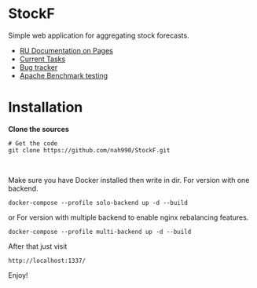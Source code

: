# StockF
Simple web application for aggregating stock forecasts.

* [RU Documentation on Pages](https://github.com/nah990/StockF/wiki/)
* [Current Tasks](https://github.com/nah990/StockF/projects/1?add_cards_query=is%3Aopen)
* [Bug tracker](https://github.com/nah990/StockF/projects/2?add_cards_query=is%3Aopen)
* [Apache Benchmark testing](APACHE.md)

# Installation

**Clone the sources**

```
# Get the code
git clone https://github.com/nah990/StockF.git
```

<br />

Make sure you have Docker installed then write in dir.
For version with one backend.
```
docker-compose --profile solo-backend up -d --build
```

or
For version with multiple backend to enable nginx rebalancing features.
```
docker-compose --profile multi-backend up -d --build
```

After that just visit
```
http://localhost:1337/
```
Enjoy!
